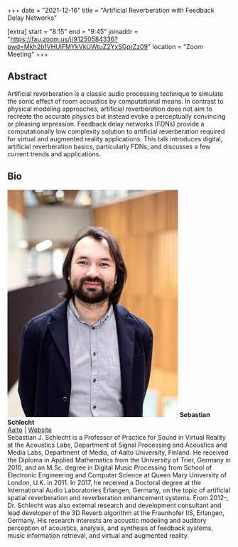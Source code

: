 +++
date = "2021-12-16"
title = "Artificial Reverberation with Feedback Delay Networks"

[extra]
start = "8:15"
end = "9:45"
joinaddr = "https://fau.zoom.us/j/91250584336?pwd=Mkh2b1VHUlFMYkVkUWtuZ2YxSGprZz09"
location = "Zoom Meeting"
+++

<!-- show more -->

## Abstract

Artificial reverberation is a classic audio processing technique to simulate the sonic effect of room acoustics by computational means. In contrast to physical modeling approaches, artificial reverberation does not aim to recreate the accurate physics but instead evoke a perceptually convincing or pleasing impression. Feedback delay networks (FDNs) provide a computationally low complexity solution to artificial reverberation required for virtual and augmented reality applications. This talk introduces digital, artificial reverberation basics, particularly FDNs, and discusses a few current trends and applications. 

## Bio

<div class="member">
    <div class="profile">
        <img src="sebastian.jpg" />
        <b>Sebastian Schlecht</b><br />
        <a href="https://people.aalto.fi/sebastian.schlecht" target="_blank">Aalto</a> | <a href="https://www.sebastianjiroschlecht.com/" target="_blank">Website</a>
    </div>
    <span>
Sebastian J. Schlecht is a Professor of Practice for Sound in Virtual Reality at the Acoustics Labs, Department of Signal Processing and Acoustics and Media Labs, Department of Media, of Aalto University, Finland. He received the Diploma in Applied Mathematics from the University of Trier, Germany in 2010, and an M.Sc. degree in Digital Music Processing from School of Electronic Engineering and Computer Science at Queen Mary University of London, U.K. in 2011. In 2017, he received a Doctoral degree at the International Audio Laboratories Erlangen, Germany, on the topic of artificial spatial reverberation and reverberation enhancement systems. From 2012-, Dr. Schlecht was also external research and development consultant and lead developer of the 3D Reverb algorithm at the Fraunhofer IIS, Erlangen, Germany. His research interests are acoustic modeling and auditory perception of acoustics, analysis, and synthesis of feedback systems, music information retrieval, and virtual and augmented reality.
    </span>
</div>
